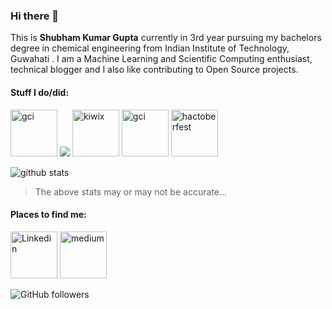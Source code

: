 ### Hi there 👋

This is **Shubham Kumar Gupta** currently in 3rd year pursuing my bachelors degree in chemical engineering from Indian Institute of Technology, Guwahati . I am a Machine Learning and Scientific Computing enthusiast, technical blogger and I also like contributing to Open Source projects.

#### Stuff I do/did:
<img src="https://codein.withgoogle.com/static/img/og-image.png" alt="gci" width="75"/>
<img src="https://www.python.org/static/community_logos/python-logo.png"/>
<img src="https://upload.wikimedia.org/wikipedia/commons/thumb/b/b0/Kiwix_logo_v3.svg/1200px-Kiwix_logo_v3.svg.png" alt="kiwix" width="75"/>
<img src="https://avatars.githubusercontent.com/u/4621650?s=200&v=4" alt="gci" width="75"/>
<a href="https://hacktoberfest.digitalocean.com/"><img src="https://hacktoberfestswaglist.com/img/Hacktoberfest_20.jpg" alt="hactoberfest" width="75"></a>

![github stats](https://github-readme-stats.vercel.app/api?username=gptshubham595&&theme=merko&&show_icons=true)
>The above stats may or may not be accurate...

#### Places to find me:
<a href="https://www.linkedin.com/in/shubhamguptaggps/"><img src="https://content.linkedin.com/content/dam/me/business/en-us/amp/brand-site/v2/bg/LI-Bug.svg.original.svg" alt="Linkedin" width="75"/></a>
<a href="https://medium.com/@gptshubham595"><img src="https://miro.medium.com/max/195/1*emiGsBgJu2KHWyjluhKXQw.png" alt="medium" width="75"/></a>

![GitHub followers](https://img.shields.io/github/followers/gptshubham595?style=social)
